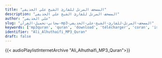 ```yaml
---
title: "المصحف المرتل للقارئ الشيخ علي الحذيفي"
description: "المصحف المرتل للقارئ الشيخ علي الحذيفي"
author: "علي الحذيفي"
slug: "مجاني-تحميل-القرآن-mp3-المصحف-المرتل-للقارئ-الشيخ-علي-الحذيفي"
keywords: ['mp3quran', 'quran', 'download', 'télécharger', 'coran', 'islam', 'ali', 'alhuthaifi', 'al-huthaifi', 'alhoudhayfi', 'alhudhaifi', 'علي', 'الحذيفي', 'قرآن', 'مصحف', 'مرتل', 'مجود', 'القرآن', 'الكريم', 'المصحف', 'المرتل', 'المجود', 'إسلام', 'تحميل']
identifier: "Ali_Alhuthaifi_MP3_Quran"
draft: false
---
```


{{< audioPlaylistInternetArchive "Ali_Alhuthaifi_MP3_Quran">}}
